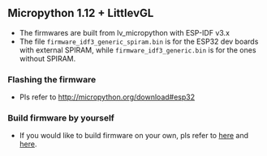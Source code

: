 ## Micropython 1.12 + LittlevGL

* The firmwares are built from lv_micropython with ESP-IDF v3.x
* The file ```firmware_idf3_generic_spiram.bin``` is for the ESP32 dev boards with external SPIRAM, 
while ```firmware_idf3_generic.bin``` is for the ones without SPIRAM.

### Flashing the firmware

* Pls refer to http://micropython.org/download#esp32

### Build firmware by yourself

* If you would like to build firmware on your own, pls refer to [here](https://github.com/littlevgl/lv_micropython)
and [here](https://github.com/littlevgl/lv_binding_micropython).
